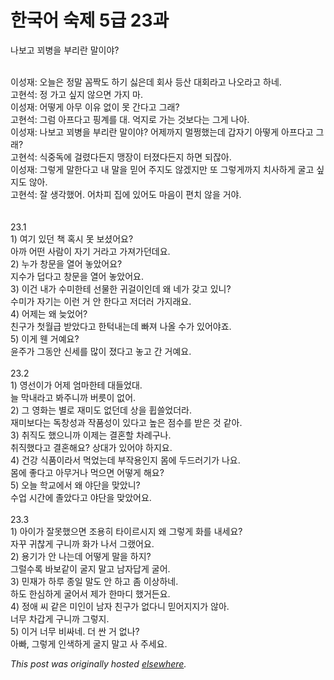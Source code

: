 # 한국어 숙제 5급 23과

<div>
<p>나보고 꾀병을 부리란 말이야?</p>
<div><br></div>
<div>이성재: 오늘은 정말 꼼짝도 하기 싫은데 회사 등산 대회라고 나오라고 하네.</div>
<div>고현석: 정 가고 싶지 않으면 가지 마.</div>
<div>이성재: 어떻게 아무 이유 없이 못 간다고 그래?</div>
<div>고현석: 그럼 아프다고 핑계를 대. 억지로 가는 것보다는 그게 나아.</div>
<div>이성재: 나보고 꾀병을 부리란 말이야? 어제까지 멀쩡했는데 갑자기 아떻게 아프다고 그래?</div>
<div>고현석: 식중독에 걸렸다든지 맹장이 터졌다든지 하면 되잖아.</div>
<div>이성재: 그렇게 말한다고 내 말을 믿어 주지도 않겠지만 또 그렇게까지 치사하게 굴고 싶지도 않아.</div>
<div>고현석: 잘 생각했어. 어차피 집에 있어도 마음이 편치 않을 거야.</div>
<div><br></div>
<div><br></div>
<div>23.1</div>
<div>1) 여기 있던 책 혹시 못 보셨어요?</div>
<div>아까 어떤 사람이 자기 거라고 가져가던데요.</div>
<div>2) 누가 창문을 열어 놓았어요?</div>
<div>지수가 덥다고 창문을 열어 놓았어요.</div>
<div>3) 이건 내가 수미한테 선물한 귀걸이인데 왜 네가 갖고 있니?</div>
<div>수미가 자기는 이런 거 안 한다고 저더러 가지래요.</div>
<div>4) 어제는 왜 늦었어?</div>
<div>친구가 첫월급 받았다고 한턱내는데 빠져 나올 수가 있어야죠.</div>
<div>5) 이게 웬 거예요?</div>
<div>윤주가 그동안 신세를 많이 졌다고 놓고 간 거예요.</div>
<div><br></div>
<div>23.2</div>
<div>1) 영선이가 어제 엄마한테 대들었대.</div>
<div>늘 막내라고 봐주니까 버릇이 없어.</div>
<div>2) 그 영화는 별로 재미도 없던데 상을 휩쓸었더라.</div>
<div>재미보다는 독창성과 작품성이 있다고 높은 점수를 받은 것 같아.</div>
<div>3) 취직도 했으니까 이제는 결혼할 차례구나.</div>
<div>취직했다고 결혼해요? 상대가 있어야 하지요.</div>
<div>4) 건강 식품이라서 먹었는데 부작용인지 몸에 두드러기가 나요.</div>
<div>몸에 좋다고 아무거나 먹으면 어떻게 해요?</div>
<div>5) 오늘 학교에서 왜 야단을 맞았니?</div>
<div>수업 시간에 졸았다고 야단을 맞았어요.</div>
<div><br></div>
<div>23.3</div>
<div>1) 아이가 잘못했으면 조용히 타이르시지 왜 그렇게 화를 내세요?</div>
<div>자꾸 귀찮게 구니까 화가 나서 그랬어요.</div>
<div>2) 용기가 안 나는데 어떻게 말을 하지?</div>
<div>그럴수록 바보같이 굴지 말고 남자답게 굴어.</div>
<div>3) 민재가 하루 종일 말도 안 하고 좀 이상하네.</div>
<div>하도 한심하게 굴어서 제가 한마디 했거든요.</div>
<div>4) 정애 씨 같은 미인이 남자 친구가 없다니 믿어지지가 않아.</div>
<div>너무 차갑게 구니까 그렇지.</div>
<div>5) 이거 너무 비싸네. 더 싼 거 없나?</div>
<div>아빠, 그렇게 인색하게 굴지 말고 사 주세요.</div>
</div>


*This post was originally hosted [elsewhere](http://planspace.blogspot.com/2009/12/5-23.html).*

